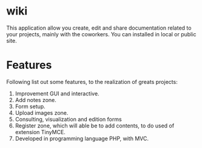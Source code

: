# wiki
This application allow you create, edit and share documentation related to your projects, mainly with the coworkers. You can installed in local or public site.
# Features
Following list out some features, to the realization of greats projects:
1. Improvement GUI and interactive.
2. Add notes zone.
3. Form setup.
4. Upload images zone.
5. Consulting, visualization and edition forms
6. Register zone, which will able be to add contents, to do used of extension TinyMCE.
7. Developed in programming language PHP, with MVC.
